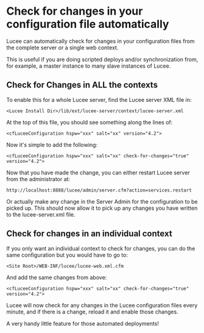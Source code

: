 <!--
{
  "title": "Check for changes",
  "id": "cookbook-check-for-changes",
  "description": "Automatically check for changes in your configuration file with Lucee.",
  "keywords": [
    "Configuration",
    "Check for changes",
    "Lucee",
    "Automatic update",
    "Server context",
    "Web context"
  ],
  "categories": [
    "server"
  ]
}
-->

# Check for changes in your configuration file automatically

Lucee can automatically check for changes in your configuration files from the complete server or a single web context.

This is useful if you are doing scripted deploys and/or synchronization from, for example, a master instance to many slave instances of Lucee.

## Check for Changes in ALL the contexts

To enable this for a whole Lucee server, find the Lucee server XML file in:

    <Lucee Install Dir>/lib/ext/lucee-server/context/lucee-server.xml

At the top of this file, you should see something along the lines of:

    <cfLuceeConfiguration hspw="xxx" salt="xx" version="4.2">

Now it's simple to add the following:

    <cfLuceeConfiguration hspw="xxx" salt="xx" check-for-changes="true" version="4.2">

Now that you have made the change, you can either restart Lucee server from the administrator at:

    http://localhost:8888/lucee/admin/server.cfm?action=services.restart

Or actually make any change in the Server Admin for the configuration to be picked up. This should now allow it to pick up any changes you have written to the lucee-server.xml file.

## Check for changes in an individual context

If you only want an individual context to check for changes, you can do the same configuration but you would have to go to:

    <Site Root>/WEB-INF/lucee/lucee-web.xml.cfm

And add the same changes from above:

    <cfLuceeConfiguration hspw="xxx" salt="xx" check-for-changes="true" version="4.2">

Lucee will now check for any changes in the Lucee configuration files every minute, and if there is a change, reload it and enable those changes.

A very handy little feature for those automated deployments!
